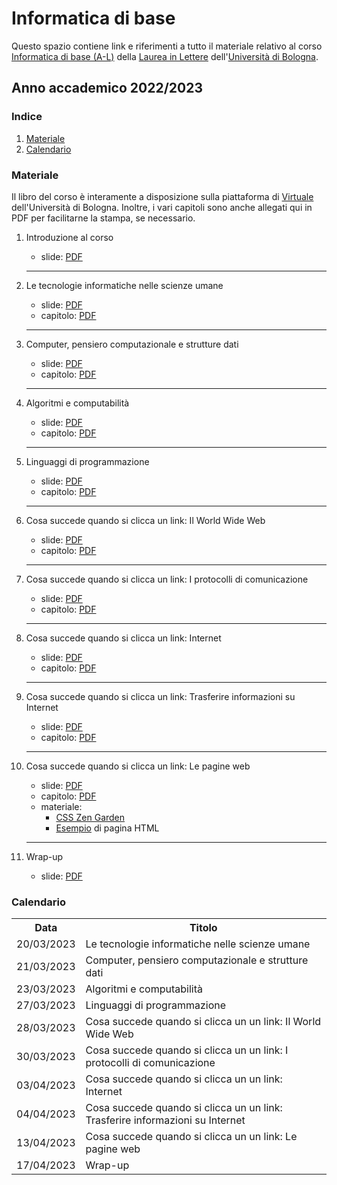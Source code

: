 # Informatica di base

Questo spazio contiene link e riferimenti a tutto il materiale relativo al corso [Informatica di base (A-L)](https://www.unibo.it/it/didattica/insegnamenti/insegnamento/2022/393680) della [Laurea in Lettere](https://corsi.unibo.it/laurea/lettere) dell'[Università di Bologna](http://www.unibo.it).


## Anno accademico 2022/2023

### Indice

1. [Materiale](#materiale)
2. [Calendario](#calendario)

### Materiale

Il libro del corso è interamente a disposizione sulla piattaforma di [Virtuale](https://virtuale.unibo.it) dell'Università di Bologna. Inoltre, i vari capitoli sono anche allegati qui in PDF per facilitarne la stampa, se necessario.

1. Introduzione al corso
   * slide: [PDF](https://basic-inf.github.io/2022-2023/slides/00.pdf)
   <hr />

2. Le tecnologie informatiche nelle scienze umane
   * slide: [PDF](https://basic-inf.github.io/2022-2023/slides/01.pdf)
   * capitolo: [PDF](https://basic-inf.github.io/2022-2023/chapters/09.pdf)
    <hr />
   
3. Computer, pensiero computazionale e strutture dati
   * slide: [PDF](https://basic-inf.github.io/2022-2023/slides/02.pdf)
   * capitolo: [PDF](https://basic-inf.github.io/2022-2023/chapters/01.pdf)
   <hr />

4. Algoritmi e computabilità
   * slide: [PDF](https://basic-inf.github.io/2022-2023/slides/03.pdf)
   * capitolo: [PDF](https://basic-inf.github.io/2022-2023/chapters/02.pdf)
   <hr />

5. Linguaggi di programmazione
   * slide: [PDF](https://basic-inf.github.io/2022-2023/slides/04.pdf)
   * capitolo: [PDF](https://basic-inf.github.io/2022-2023/chapters/03.pdf)
   <hr />

6. Cosa succede quando si clicca un link: Il World Wide Web
   * slide: [PDF](https://basic-inf.github.io/2022-2023/slides/05.pdf)
   * capitolo: [PDF](https://basic-inf.github.io/2022-2023/chapters/04.pdf)
   <hr />

7. Cosa succede quando si clicca un link: I protocolli di comunicazione
   * slide: [PDF](https://basic-inf.github.io/2022-2023/slides/06.pdf)
   * capitolo: [PDF](https://basic-inf.github.io/2022-2023/chapters/05.pdf)
   <hr />

8. Cosa succede quando si clicca un link: Internet
   * slide: [PDF](https://basic-inf.github.io/2022-2023/slides/07.pdf)
   * capitolo: [PDF](https://basic-inf.github.io/2022-2023/chapters/06.pdf)
   <hr />

9. Cosa succede quando si clicca un link: Trasferire informazioni su Internet
   * slide: [PDF](https://basic-inf.github.io/2022-2023/slides/08.pdf)
   * capitolo: [PDF](https://basic-inf.github.io/2022-2023/chapters/07.pdf)
   <hr />

10. Cosa succede quando si clicca un link: Le pagine web
    * slide: [PDF](https://basic-inf.github.io/2022-2023/slides/09.pdf)
    * capitolo: [PDF](https://basic-inf.github.io/2022-2023/chapters/08.pdf)
    * materiale:
      * [CSS Zen Garden](http://www.csszengarden.com/)
      * [Esempio](https://basic-inf.github.io/2022-2023/material/example.html) di pagina HTML
    <hr />

11. Wrap-up
    * slide: [PDF](https://basic-inf.github.io/2022-2023/slides/10.pdf)



### Calendario

<table>
    <tr><th>Data</th><th>Titolo</th></tr>
    <tr><td>20/03/2023</td><td>Le tecnologie informatiche nelle scienze umane</td></tr>
    <tr><td>21/03/2023</td><td>Computer, pensiero computazionale e strutture dati</td></tr>
    <tr><td>23/03/2023</td><td>Algoritmi e computabilità</td></tr>
    <tr><td>27/03/2023</td><td>Linguaggi di programmazione</td></tr>
    <tr><td>28/03/2023</td><td>Cosa succede quando si clicca un un link: Il World Wide Web</td></tr>
    <tr><td>30/03/2023</td><td>Cosa succede quando si clicca un un link: I protocolli di comunicazione</td></tr>
    <tr><td>03/04/2023</td><td>Cosa succede quando si clicca un un link: Internet</td></tr>
    <tr><td>04/04/2023</td><td>Cosa succede quando si clicca un un link: Trasferire informazioni su Internet</td></tr>
    <tr><td>13/04/2023</td><td>Cosa succede quando si clicca un un link: Le pagine web</td></tr>
    <tr><td>17/04/2023</td><td>Wrap-up</td></tr>
</table>
    
